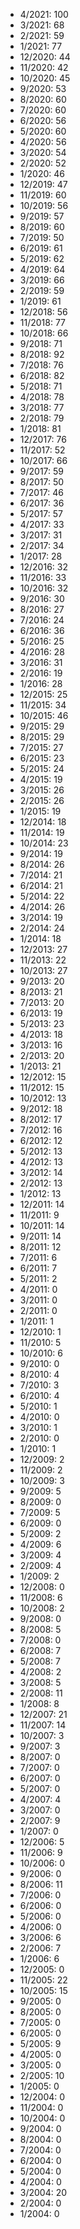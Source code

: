 *  4/2021: 100
*  3/2021: 68
*  2/2021: 59
*  1/2021: 77
*  12/2020: 44
*  11/2020: 42
*  10/2020: 45
*  9/2020: 53
*  8/2020: 60
*  7/2020: 60
*  6/2020: 56
*  5/2020: 60
*  4/2020: 56
*  3/2020: 54
*  2/2020: 52
*  1/2020: 46
*  12/2019: 47
*  11/2019: 60
*  10/2019: 56
*  9/2019: 57
*  8/2019: 60
*  7/2019: 50
*  6/2019: 61
*  5/2019: 62
*  4/2019: 64
*  3/2019: 66
*  2/2019: 59
*  1/2019: 61
*  12/2018: 56
*  11/2018: 77
*  10/2018: 66
*  9/2018: 71
*  8/2018: 92
*  7/2018: 76
*  6/2018: 82
*  5/2018: 71
*  4/2018: 78
*  3/2018: 77
*  2/2018: 79
*  1/2018: 81
*  12/2017: 76
*  11/2017: 52
*  10/2017: 66
*  9/2017: 59
*  8/2017: 50
*  7/2017: 46
*  6/2017: 36
*  5/2017: 57
*  4/2017: 33
*  3/2017: 31
*  2/2017: 34
*  1/2017: 28
*  12/2016: 32
*  11/2016: 33
*  10/2016: 32
*  9/2016: 30
*  8/2016: 27
*  7/2016: 24
*  6/2016: 36
*  5/2016: 25
*  4/2016: 28
*  3/2016: 31
*  2/2016: 19
*  1/2016: 28
*  12/2015: 25
*  11/2015: 34
*  10/2015: 46
*  9/2015: 29
*  8/2015: 29
*  7/2015: 27
*  6/2015: 23
*  5/2015: 24
*  4/2015: 19
*  3/2015: 26
*  2/2015: 26
*  1/2015: 19
*  12/2014: 18
*  11/2014: 19
*  10/2014: 23
*  9/2014: 19
*  8/2014: 26
*  7/2014: 21
*  6/2014: 21
*  5/2014: 22
*  4/2014: 26
*  3/2014: 19
*  2/2014: 24
*  1/2014: 18
*  12/2013: 27
*  11/2013: 22
*  10/2013: 27
*  9/2013: 20
*  8/2013: 21
*  7/2013: 20
*  6/2013: 19
*  5/2013: 23
*  4/2013: 18
*  3/2013: 16
*  2/2013: 20
*  1/2013: 21
*  12/2012: 15
*  11/2012: 15
*  10/2012: 13
*  9/2012: 18
*  8/2012: 17
*  7/2012: 16
*  6/2012: 12
*  5/2012: 13
*  4/2012: 13
*  3/2012: 14
*  2/2012: 13
*  1/2012: 13
*  12/2011: 14
*  11/2011: 9
*  10/2011: 14
*  9/2011: 14
*  8/2011: 12
*  7/2011: 6
*  6/2011: 7
*  5/2011: 2
*  4/2011: 0
*  3/2011: 0
*  2/2011: 0
*  1/2011: 1
*  12/2010: 1
*  11/2010: 5
*  10/2010: 6
*  9/2010: 0
*  8/2010: 4
*  7/2010: 3
*  6/2010: 4
*  5/2010: 1
*  4/2010: 0
*  3/2010: 1
*  2/2010: 0
*  1/2010: 1
*  12/2009: 2
*  11/2009: 2
*  10/2009: 3
*  9/2009: 5
*  8/2009: 0
*  7/2009: 5
*  6/2009: 0
*  5/2009: 2
*  4/2009: 6
*  3/2009: 4
*  2/2009: 4
*  1/2009: 2
*  12/2008: 0
*  11/2008: 6
*  10/2008: 2
*  9/2008: 0
*  8/2008: 5
*  7/2008: 0
*  6/2008: 7
*  5/2008: 7
*  4/2008: 2
*  3/2008: 5
*  2/2008: 11
*  1/2008: 8
*  12/2007: 21
*  11/2007: 14
*  10/2007: 3
*  9/2007: 3
*  8/2007: 0
*  7/2007: 0
*  6/2007: 0
*  5/2007: 0
*  4/2007: 4
*  3/2007: 0
*  2/2007: 9
*  1/2007: 0
*  12/2006: 5
*  11/2006: 9
*  10/2006: 0
*  9/2006: 0
*  8/2006: 11
*  7/2006: 0
*  6/2006: 0
*  5/2006: 0
*  4/2006: 0
*  3/2006: 6
*  2/2006: 7
*  1/2006: 6
*  12/2005: 0
*  11/2005: 22
*  10/2005: 15
*  9/2005: 0
*  8/2005: 0
*  7/2005: 0
*  6/2005: 0
*  5/2005: 9
*  4/2005: 0
*  3/2005: 0
*  2/2005: 10
*  1/2005: 0
*  12/2004: 0
*  11/2004: 0
*  10/2004: 0
*  9/2004: 0
*  8/2004: 0
*  7/2004: 0
*  6/2004: 0
*  5/2004: 0
*  4/2004: 0
*  3/2004: 20
*  2/2004: 0
*  1/2004: 0